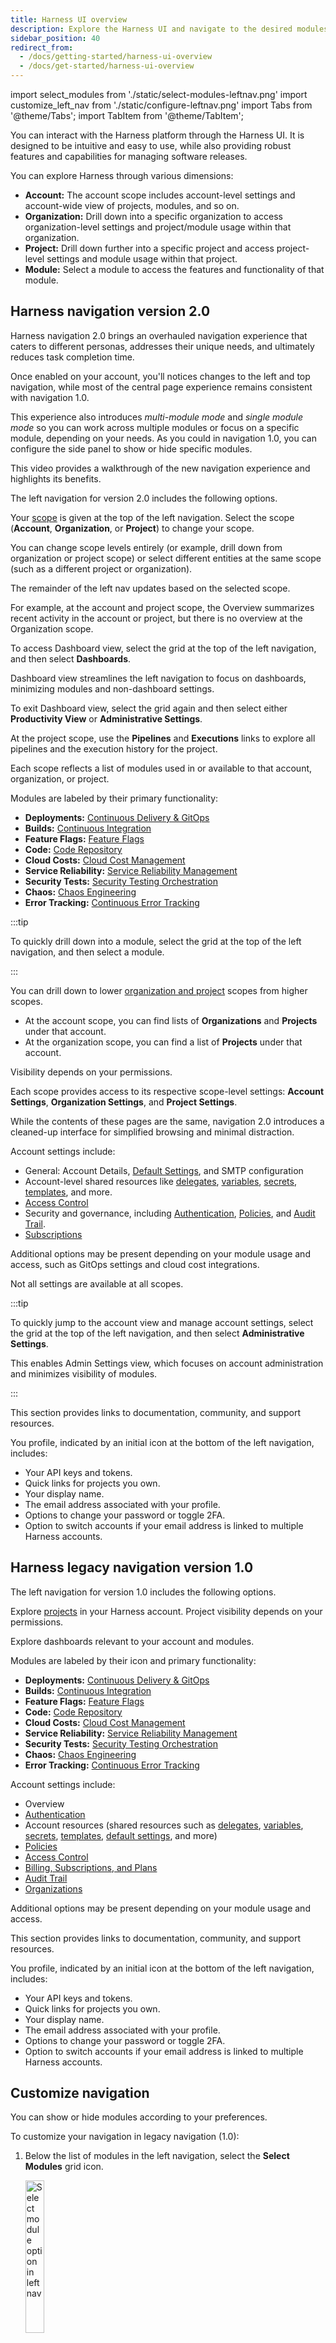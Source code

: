 ```yaml
---
title: Harness UI overview
description: Explore the Harness UI and navigate to the desired modules.
sidebar_position: 40
redirect_from:
  - /docs/getting-started/harness-ui-overview
  - /docs/get-started/harness-ui-overview
---
```


import select_modules from './static/select-modules-leftnav.png'
import customize_left_nav from './static/configure-leftnav.png'
import Tabs from '@theme/Tabs';
import TabItem from '@theme/TabItem';

You can interact with the Harness platform through the Harness UI. It is designed to be intuitive and easy to use, while also providing robust features and capabilities for managing software releases.

You can explore Harness through various dimensions:

* **Account:** The account scope includes account-level settings and account-wide view of projects, modules, and so on.
* **Organization:** Drill down into a specific organization to access organization-level settings and project/module usage within that organization.
* **Project:** Drill down further into a specific project and access project-level settings and module usage within that project.
* **Module:** Select a module to access the features and functionality of that module.

## Harness navigation version 2.0

Harness navigation 2.0 brings an overhauled navigation experience that caters to different personas, addresses their unique needs, and ultimately reduces task completion time.

Once enabled on your account, you'll notices changes to the left and top navigation, while most of the central page experience remains consistent with navigation 1.0.

This experience also introduces *multi-module mode* and *single module mode* so you can work across multiple modules or focus on a specific module, depending on your needs. As you could in navigation 1.0, you can configure the side panel to show or hide specific modules.

This video provides a walkthrough of the new navigation experience and highlights its benefits.

<!-- Video:
https://www.loom.com/share/776bbe67da47483598a07196aec3915f?sid=fda91036-713d-4201-a8b6-7cc44cd2e07f-->
<DocVideo src="https://www.loom.com/share/776bbe67da47483598a07196aec3915f?sid=fda91036-713d-4201-a8b6-7cc44cd2e07f" />

The left navigation for version 2.0 includes the following options.

<Tabs>
<TabItem value="scope" label="Scope" default>

Your [scope](/docs/platform/role-based-access-control/rbac-in-harness.md#permissions-hierarchy-scopes) is given at the top of the left navigation. Select the scope (**Account**, **Organization**, or **Project**) to change your scope.

You can change scope levels entirely (or example, drill down from organization or project scope) or select different entities at the same scope (such as a different project or organization).

The remainder of the left nav updates based on the selected scope.

For example, at the account and project scope, the Overview summarizes recent activity in the account or project, but there is no overview at the Organization scope.

</TabItem>
<TabItem value="dashboards" label="Dashboards">

To access Dashboard view, select the grid at the top of the left navigation, and then select **Dashboards**.

Dashboard view streamlines the left navigation to focus on dashboards, minimizing modules and non-dashboard settings.

To exit Dashboard view, select the grid again and then select either **Productivity View** or **Administrative Settings**.

</TabItem>
<TabItem value="pande" label="Pipelines and Executions">

At the project scope, use the **Pipelines** and **Executions** links to explore all pipelines and the execution history for the project.

</TabItem>
<TabItem value="modules" label="Modules">

Each scope reflects a list of modules used in or available to that account, organization, or project.

Modules are labeled by their primary functionality:

* **Deployments:** [Continuous Delivery & GitOps](/docs/continuous-delivery)
* **Builds:** [Continuous Integration](/docs/continuous-integration)
* **Feature Flags:** [Feature Flags](/docs/feature-flags)
* **Code:** [Code Repository](/docs/code-repository)
* **Cloud Costs:** [Cloud Cost Management](/docs/cloud-cost-management)
* **Service Reliability:** [Service Reliability Management](/docs/service-reliability-management)
* **Security Tests:** [Security Testing Orchestration](/docs/security-testing-orchestration)
* **Chaos:** [Chaos Engineering](/docs/chaos-engineering)
* **Error Tracking:** [Continuous Error Tracking](/docs/continuous-error-tracking)

:::tip

To quickly drill down into a module, select the grid at the top of the left navigation, and then select a module.

:::

</TabItem>
<TabItem value="oandp" label="Organizations and Projects">

You can drill down to lower [organization and project](/docs/platform/organizations-and-projects/create-an-organization) scopes from higher scopes.

* At the account scope, you can find lists of **Organizations** and **Projects** under that account.
* At the organization scope, you can find a list of **Projects** under that account.

Visibility depends on your permissions.

</TabItem>
<TabItem value="settings" label="Settings">

Each scope provides access to its respective scope-level settings: **Account Settings**, **Organization Settings**, and **Project Settings**.

While the contents of these pages are the same, navigation 2.0 introduces a cleaned-up interface for simplified browsing and minimal distraction.

Account settings include:

* General: Account Details, [Default Settings](/docs/platform/settings/default-settings), and SMTP configuration
* Account-level shared resources like [delegates](/docs/platform/delegates/delegate-concepts/delegate-overview), [variables](/docs/platform/variables-and-expressions/add-a-variable), [secrets](/docs/platform/secrets/secrets-management/harness-secret-manager-overview), [templates](/docs/platform/templates/template), and more.
* [Access Control](/docs/category/platform-access-control)
* Security and governance, including [Authentication](/docs/platform/authentication/authentication-overview.md), [Policies](/docs/category/policy-as-code), and [Audit Trail](/docs/category/audit-trail).
* [Subscriptions](/docs/platform/get-started/subscriptions-licenses/subscriptions)

Additional options may be present depending on your module usage and access, such as GitOps settings and cloud cost integrations.

Not all settings are available at all scopes.

:::tip

To quickly jump to the account view and manage account settings, select the grid at the top of the left navigation, and then select **Administrative Settings**.

This enables Admin Settings view, which focuses on account administration and minimizes visibility of modules.

:::

</TabItem>
<TabItem value="help" label="Help">

This section provides links to documentation, community, and support resources.

</TabItem>
<TabItem value="profile" label="My Profile">

You profile, indicated by an initial icon at the bottom of the left navigation, includes:

* Your API keys and tokens.
* Quick links for projects you own.
* Your display name.
* The email address associated with your profile.
* Options to change your password or toggle 2FA.
* Option to switch accounts if your email address is linked to multiple Harness accounts.

</TabItem>
</Tabs>

## Harness legacy navigation version 1.0

The left navigation for version 1.0 includes the following options.

<Tabs>
<TabItem value="project" label="Project" default>

Explore [projects](/docs/platform/organizations-and-projects/create-an-organization) in your Harness account. Project visibility depends on your permissions.

</TabItem>
<TabItem value="dashboards1" label="Dashboards">

Explore dashboards relevant to your account and modules.

</TabItem>
<TabItem value="modules1" label="Modules">

Modules are labeled by their icon and primary functionality:

* **Deployments:** [Continuous Delivery & GitOps](/docs/continuous-delivery)
* **Builds:** [Continuous Integration](/docs/continuous-integration)
* **Feature Flags:** [Feature Flags](/docs/feature-flags)
* **Code:** [Code Repository](/docs/code-repository)
* **Cloud Costs:** [Cloud Cost Management](/docs/cloud-cost-management)
* **Service Reliability:** [Service Reliability Management](/docs/service-reliability-management)
* **Security Tests:** [Security Testing Orchestration](/docs/security-testing-orchestration)
* **Chaos:** [Chaos Engineering](/docs/chaos-engineering)
* **Error Tracking:** [Continuous Error Tracking](/docs/continuous-error-tracking)

</TabItem>
<TabItem value="accountsettings" label="Account Settings">

Account settings include:

* Overview
* [Authentication](/docs/platform/authentication/authentication-overview.md)
* Account resources (shared resources such as [delegates](/docs/platform/delegates/delegate-concepts/delegate-overview), [variables](/docs/platform/variables-and-expressions/add-a-variable), [secrets](/docs/platform/secrets/secrets-management/harness-secret-manager-overview), [templates](/docs/platform/templates/template), [default settings](/docs/platform/settings/default-settings), and more)
* [Policies](/docs/category/policy-as-code)
* [Access Control](/docs/category/platform-access-control)
* [Billing, Subscriptions, and Plans](/docs/platform/get-started/subscriptions-licenses/subscriptions)
* [Audit Trail](/docs/category/audit-trail)
* [Organizations](/docs/platform/organizations-and-projects/projects-and-organizations)

Additional options may be present depending on your module usage and access.

</TabItem>
<TabItem value="help1" label="Help">

This section provides links to documentation, community, and support resources.

</TabItem>
<TabItem value="profile1" label="My Profile">

You profile, indicated by an initial icon at the bottom of the left navigation, includes:

* Your API keys and tokens.
* Quick links for projects you own.
* Your display name.
* The email address associated with your profile.
* Options to change your password or toggle 2FA.
* Option to switch accounts if your email address is linked to multiple Harness accounts.

</TabItem>
</Tabs>

## Customize navigation

You can show or hide modules according to your preferences.

<Tabs>
<TabItem value="legacy" label="Navigation 1.0" default>

To customize your navigation in legacy navigation (1.0):

1. Below the list of modules in the left navigation, select the **Select Modules** grid icon.

   <img src={select_modules} alt="Select module option in left nav" width="25%" height="25%"/>

2. Select the wrench icon to customize your navigation.

   <img src={customize_left_nav} alt="Option to customize left nav" width="50%" height="50%"/>

3. To show or hide a module on the left nav, select or deselect the checkbox next to the module name.
4. To rearrange the order of the modules, drag and drop the modules.
5. Harness automatically saves your changes. Select the **X** in the upper right corner to exit navigation configuration.
</TabItem>
<TabItem value="new" label="Navigation 2.0">

To customize navigation in navigation 2.0:

1. At the top of the left navigation, select the grid icon.
2. Select **Configure**.
3. To show or hide a module on the left nav, select or deselect the checkbox next to the module name.
4. To rearrange the order of the modules, drag and drop the modules.
5. Harness automatically saves your changes. Select the **X** in the upper right corner to exit navigation configuration.

</TabItem>
</Tabs>

